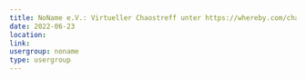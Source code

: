 ```yaml
---
title: NoName e.V.: Virtueller Chaostreff unter https://whereby.com/chaos-hd?roundedCornersOff
date: 2022-06-23
location: 
link: 
usergroup: noname
type: usergroup
---
```

